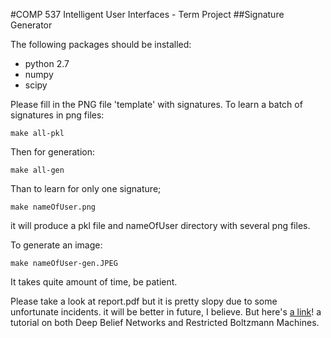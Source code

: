 #COMP 537 Intelligent User Interfaces - Term Project
##Signature Generator

The following packages should be installed:

* python 2.7
* numpy
* scipy

Please fill in the PNG file 'template' with signatures.
To learn a batch of signatures in png files:

    make all-pkl

Then for generation:

    make all-gen

Than to learn for only one signature;

    make nameOfUser.png

it will produce a pkl file and nameOfUser directory with several
png files.

To generate an image:

    make nameOfUser-gen.JPEG

It takes quite amount of time, be patient.

Please take a look at report.pdf but it is pretty slopy due to
some unfortunate incidents. it will be better in future, I believe.
But here's [a link](https://github.com/wolet/deep-belief-networks)! a tutorial on both Deep Belief Networks and Restricted Boltzmann Machines.
